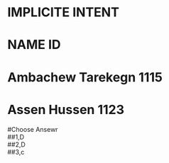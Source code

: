 #   IMPLICITE INTENT
#  NAME              ID
# Ambachew Tarekegn 1115
# Assen Hussen     1123
#Choose Ansewr</br>
##1,D </br>
##2,D </br>
##3,c
